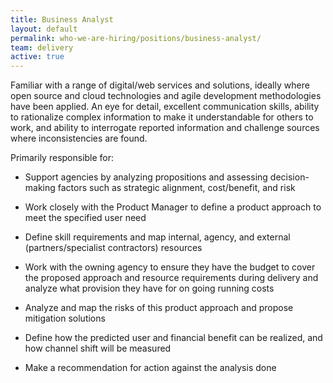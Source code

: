 ```yaml
---
title: Business Analyst
layout: default
permalink: who-we-are-hiring/positions/business-analyst/
team: delivery
active: true
---
```


Familiar with a range of digital/web services and solutions, ideally
where open source and cloud technologies and agile development
methodologies have been applied. An eye for detail, excellent
communication skills, ability to rationalize complex information to make
it understandable for others to work, and ability to interrogate
reported information and challenge sources where inconsistencies are
found.

Primarily responsible for:

-   Support agencies by analyzing propositions and assessing
decision-making factors such as strategic alignment, cost/benefit,
and risk

-   Work closely with the Product Manager to define a product approach
to meet the specified user need

-   Define skill requirements and map internal, agency, and external
(partners/specialist contractors) resources

-   Work with the owning agency to ensure they have the budget to cover
the proposed approach and resource requirements during delivery
and analyze what provision they have for on going running costs

-   Analyze and map the risks of this product approach and propose
mitigation solutions

-   Define how the predicted user and financial benefit can be realized,
and how channel shift will be measured

-   Make a recommendation for action against the analysis done
